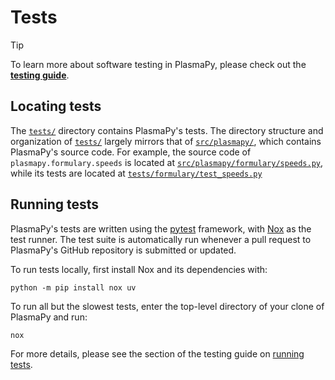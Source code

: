 # Tests

[**testing guide**]: https://docs.plasmapy.org/en/latest/contributing/testing_guide.html
[`src/plasmapy/formulary/speeds.py`]: ../src/plasmapy/formulary/speeds.py
[`tests/formulary/test_speeds.py`]: formulary/test_speeds.py
[`tests/`]: .
[`src/plasmapy/`]: ../src/plasmapy
[Nox]: https://nox.thea.codes
[pytest]: https://docs.pytest.org
[running tests]: https://docs.plasmapy.org/en/latest/contributing/testing_guide.html#running-tests

> [!TIP]
> To learn more about software testing in PlasmaPy, please check out the
> [**testing guide**].

## Locating tests

The [`tests/`] directory contains PlasmaPy's tests. The directory
structure and organization of [`tests/`] largely mirrors that of
[`src/plasmapy/`], which contains PlasmaPy's source code. For example,
the source code of `plasmapy.formulary.speeds` is located at
[`src/plasmapy/formulary/speeds.py`], while its tests are located at
[`tests/formulary/test_speeds.py`]

## Running tests

PlasmaPy's tests are written using the [pytest] framework, with [Nox] as
the test runner. The test suite is automatically run whenever a pull
request to PlasmaPy's GitHub repository is submitted or updated.

To run tests locally, first install Nox and its dependencies with:

```shell
python -m pip install nox uv
```

To run all but the slowest tests, enter the top-level directory of your
clone of PlasmaPy and run:

```shell
nox
```

For more details, please see the section of the testing guide on
[running tests].
